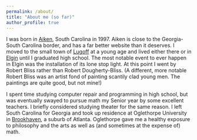 ```yaml
---
permalink: /about/
title: "About me (so far)"
author_profile: true
---
```


I was born in [Aiken](https://www.visitaikensc.com/), South Carolina in 1997.
Aiken is close to the Georgia-South Carolina border, and has a far better
website than it deserves. I moved to the small town of
[Lugoff](https://en.wikipedia.org/wiki/Lugoff,_South_Carolina) at a young age
and lived either there or in
[Elgin](https://en.wikipedia.org/wiki/Elgin,_Kershaw_County,_South_Carolina)
until I graduated high school. The most notable event to ever happen in Elgin
was the installation of its lone stop light. At this point I went by Robert
Bliss rather than Robert Dougherty-Bliss. (A different, more notable Robert
Bliss was an artist fond of painting scantily clad young men. The paintings are
quite good, but not mine!)

I spent time studying computer repair and programming in high school, but was
eventually swayed to pursue math my Senior year by some excellent teachers. I
briefly considered studying theater for the same reason. I left South Carolina
for Georgia and took up residence at Oglethorpe University in
[Brookhaven](https://www.brookhavenga.gov/), a suburb of Atlanta. Oglethorpe
gave me a healthy exposure to philosophy and the arts as well as (and sometimes
at the expense of) math.
